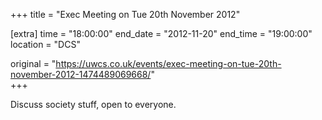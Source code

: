 +++
title = "Exec Meeting on Tue 20th November 2012"

[extra]
time = "18:00:00"
end_date = "2012-11-20"
end_time = "19:00:00"
location = "DCS"

original = "https://uwcs.co.uk/events/exec-meeting-on-tue-20th-november-2012-1474489069668/"    
+++

Discuss society stuff, open to everyone.

